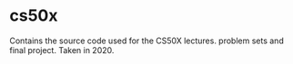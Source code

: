 # cs50x
Contains the source code used for the CS50X lectures. problem sets and final project. Taken in 2020. 
